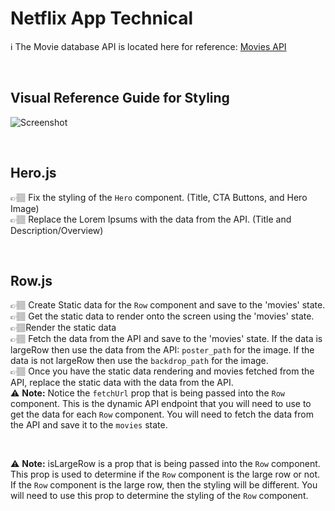 # Netflix App Technical

ℹ️ The Movie database API is located here for reference: [Movies API](https://developers.themoviedb.org/3/getting-started/introduction)

<br>

## Visual Reference Guide for Styling

![Screenshot](referenceImage.png)

<br>

## Hero.js

👉🏽 Fix the styling of the `Hero` component. (Title, CTA Buttons, and Hero Image)
<br>
👉🏽 Replace the Lorem Ipsums with the data from the API. (Title and Description/Overview)

<br>

## Row.js

👉🏽 Create Static data for the `Row` component and save to the 'movies' state.
<br>
👉🏽 Get the static data to render onto the screen using the 'movies' state.
<br>
👉🏽Render the static data
<br>
👉🏽 Fetch the data from the API and save to the 'movies' state. If the data is largeRow then use the data from the API: `poster_path` for the image. If the data is not largeRow then use the `backdrop_path` for the image.
<br>
👉🏽 Once you have the static data rendering and movies fetched from the API, replace the static data with the data from the API.
<br>
:warning: **Note:** Notice the `fetchUrl` prop that is being passed into the `Row` component. This is the dynamic API endpoint that you will need to use to get the data for each `Row` component. You will need to fetch the data from the API and save it to the `movies` state.

<br>

:warning: **Note:** isLargeRow is a prop that is being passed into the `Row` component. This prop is used to determine if the `Row` component is the large row or not. If the `Row` component is the large row, then the styling will be different. You will need to use this prop to determine the styling of the `Row` component.
